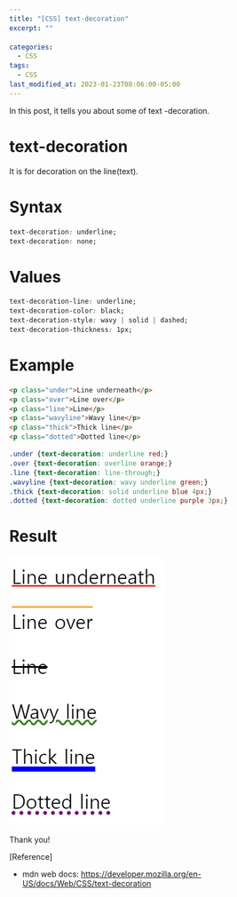 ```yaml
---
title: "[CSS] text-decoration"
excerpt: ""

categories:
  - CSS
tags:
  - CSS
last_modified_at: 2023-01-23T08:06:00-05:00
---
```


In this post, it tells you about some of text
&#45;decoration.

# text-decoration

It is for decoration on the line(text).

# Syntax

```CSS
text-decoration: underline;
text-decoration: none;
```

# Values

```css
text-decoration-line: underline;
text-decoration-color: black;
text-decoration-style: wavy | solid | dashed;
text-decoration-thickness: 1px;
```

# Example

```html
<p class="under">Line underneath</p>
<p class="over">Line over</p>
<p class="line">Line</p>
<p class="wavyline">Wavy line</p>
<p class="thick">Thick line</p>
<p class="dotted">Dotted line</p>
```

```css
.under {text-decoration: underline red;}
.over {text-decoration: overline orange;}
.line {text-decoration: line-through;}
.wavyline {text-decoration: wavy underline green;}
.thick {text-decoration: solid underline blue 4px;}
.dotted {text-decoration: dotted underline purple 3px;}
```

# Result

![css-text-decoration-ex](/assets/img/css-text-decoration-ex.PNG)

Thank you!

[Reference]

- mdn web docs: <https://developer.mozilla.org/en-US/docs/Web/CSS/text-decoration>
